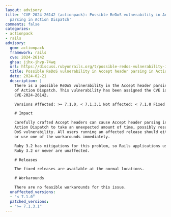 ```yaml
---
layout: advisory
title: 'CVE-2024-26142 (actionpack): Possible ReDoS vulnerability in Accept header
  parsing in Action Dispatch'
comments: false
categories:
- actionpack
- rails
advisory:
  gem: actionpack
  framework: rails
  cve: 2024-26142
  ghsa: jjhx-jhvp-74wq
  url: https://discuss.rubyonrails.org/t/possible-redos-vulnerability-in-accept-header-parsing-in-action-dispatch/84946
  title: Possible ReDoS vulnerability in Accept header parsing in Action Dispatch
  date: 2024-02-21
  description: |
    There is a possible ReDoS vulnerability in the Accept header parsing routines
    of Action Dispatch. This vulnerability has been assigned the CVE identifier
    CVE-2024-26142.

    Versions Affected: >= 7.1.0, < 7.1.3.1 Not affected: < 7.1.0 Fixed Versions: 7.1.3.1

    # Impact

    Carefully crafted Accept headers can cause Accept header parsing in
    Action Dispatch to take an unexpected amount of time, possibly resulting in a
    DoS vulnerability. All users running an affected release should either upgrade
    or use one of the workarounds immediately.

    Ruby 3.2 has mitigations for this problem, so Rails applications using
    Ruby 3.2 or newer are unaffected.

    # Releases

    The fixed releases are available at the normal locations.

    # Workarounds

    There are no feasible workarounds for this issue.
  unaffected_versions:
  - "< 7.1.0"
  patched_versions:
  - ">= 7.1.3.1"
---
```

